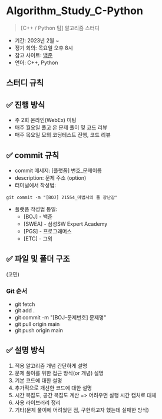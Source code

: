 # Algorithm_Study_C-Python

> [C++ / Python 팀] 알고리즘 스터디

- 기간: 2023년 2월 ~ 
- 정기 회의: 목요일 오후 8시
- 참고 사이트: [백준](https://www.acmicpc.net/)
- 언어: C++, Python

## 스터디 규칙 

## ✅ 진행 방식
- 주 2회 온라인(WebEx) 미팅
- 매주 월요일 풀고 온 문제 풀이 및 코드 리뷰
- 매주 목요일 모의 코딩테스트 진행, 코드 리뷰


## ✅ commit 규칙
- commit 메세지: [플랫폼] 번호_문제이름
- description: 문제 주소 (option)
- 터미널에서 작성법: 
```
git commit -m "[BOJ] 21554_마법사의 돌 장난감"
```
- 플랫폼 작성법 통일: 
  * [BOJ] - 백준 
  * [SWEA] - 삼성SW Expert Academy
  * [PGS] - 프로그래머스
  * [ETC] - 그외

## ✅ 파일 및 폴더 구조
(고민)

### Git 순서

- git fetch
- git add .
- git commit -m "[BOJ-문제번호] 문제명" 
- git pull origin main
- git push origin main

## ✅ 설명 방식

1. 적용 알고리즘 개념 간단하게 설명
2. 문제 풀이를 위한 접근 방식(or 개념) 설명
3. 기본 코드에 대한 설명
4. 추가적으로 개선한 코드에 대한 설명
5. 시간 복잡도, 공간 복잡도 계산 => 어려우면 실행 시간 캡처로 대체
6. 사용 라이브러리 정리
7. 기타(문제 풀이에 어려웠던 점, 구현하고자 했는데 실패한 방식)
